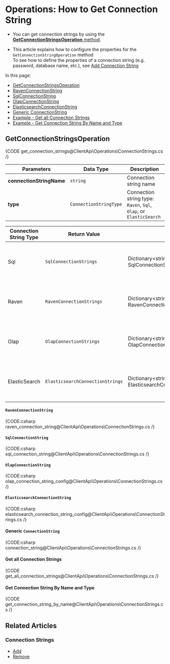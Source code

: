 # Operations: How to Get Connection String

* You can get connection strings by using the [**GetConnectionStringsOperation** method](../../../../client-api/operations/maintenance/connection-strings/get-connection-string#getconnectionstringsoperation).

* This article explains how to configure the properties for the `GetConnectionStringOperation` method  
  To see how to define the properties of a connection string (e.g. password, database name, etc.), see [Add Connection String](../../../../client-api/operations/maintenance/connection-strings/add-connection-string)


In this page:

* [GetConnectionStringsOperation](../../../../client-api/operations/maintenance/connection-strings/get-connection-string#getconnectionstringsoperation)  
* [RavenConnectionString](../../../../client-api/operations/maintenance/connection-strings/get-connection-string#ravenconnectionstring)  
* [SqlConnectionString](../../../../client-api/operations/maintenance/connection-strings/get-connection-string#sqlconnectionstring)  
* [OlapConnectionString](../../../../client-api/operations/maintenance/connection-strings/get-connection-string#olapconnectionstring)  
* [ElasticsearchConnectionString](../../../../client-api/operations/maintenance/connection-strings/get-connection-string#elasticsearchconnectionstring)  
* [Generic ConnectionString](../../../../client-api/operations/maintenance/connection-strings/get-connection-string#generic-connectionstring)  
* [Example - Get all Connection Strings](../../../../client-api/operations/maintenance/connection-strings/get-connection-string#example---get-all-connection-strings)  
* [Example - Get Connection String By Name and Type](../../../../client-api/operations/maintenance/connection-strings/get-connection-string#example---get-connection-string-by-name-and-type)  

## GetConnectionStringsOperation

{CODE get_connection_strings@ClientApi\Operations\ConnectionStrings.cs /}

| Parameters | Data Type | Description |
| ------------- | ----- | ---- |
| **connectionStringName** | `string` | Connection string name |
| **type** | `ConnectionStringType` | Connection string type: `Raven`, `Sql`, `Olap`, or `ElasticSearch`|


| Connection String Type | Return Value |  | Description |
| -- | ------------- | ----- | --- |
| Sql | `SqlConnectionStrings` | Dictionary<string, SqlConnectionString> | Dictionary that maps sql connection string name to definition |
| Raven | `RavenConnectionStrings` | Dictionary<string, RavenConnectionString> | Dictionary that maps raven connection string name to definition |
| Olap | `OlapConnectionStrings` |  Dictionary<string, OlapConnectionString> | Dictionary that maps olap connection string name to definition |
| ElasticSearch | `ElasticsearchConnectionStrings` |  Dictionary<string, ElasticsearchConnectionString> | Dictionary that maps elasticsearch connection string name to definition |


#### `RavenConnectionString`

{CODE:csharp raven_connection_string@ClientApi\Operations\ConnectionStrings.cs /}

#### `SqlConnectionString`

{CODE:csharp sql_connection_string@ClientApi\Operations\ConnectionStrings.cs /}

#### `OlapConnectionString`

{CODE:csharp olap_connection_string_config@ClientApi\Operations\ConnectionStrings.cs /}

#### `ElasticsearchConnectionString`

{CODE:csharp elasticsearch_connection_string_config@ClientApi\Operations\ConnectionStrings.cs /}

#### Generic `ConnectionString`

{CODE:csharp connection_string@ClientApi\Operations\ConnectionStrings.cs /}

#### Get all Connection Strings

{CODE get_all_connection_strings@ClientApi\Operations\ConnectionStrings.cs /}

#### Get Connection String By Name and Type

{CODE get_connection_string_by_name@ClientApi\Operations\ConnectionStrings.cs /}


## Related Articles

### Connection Strings

- [Add](../../../../client-api/operations/maintenance/connection-strings/add-connection-string)
- [Remove](../../../../client-api/operations/maintenance/connection-strings/remove-connection-string)
